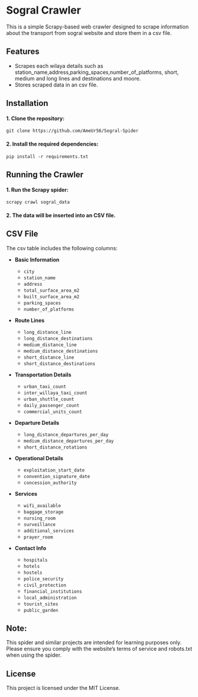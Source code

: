 # Sogral Crawler

This is a simple Scrapy-based web crawler designed to scrape information about the transport from sogral website and store them in a csv file.

## Features
- Scrapes each wilaya details such as station_name,address,parking_spaces,number_of_platforms, short, medium and long lines and destinations and moore.
- Stores scraped data in an csv file.

## Installation

#### 1. Clone the repository:
```
git clone https://github.com/AmeUr56/Sogral-Spider
```
#### 2. Install the required dependencies:
```
pip install -r requirements.txt
```

## Running the Crawler

#### 1. Run the Scrapy spider:
```
scrapy crawl sogral_data
```
#### 2. The data will be inserted into an CSV file.

## CSV File
The csv table includes the following columns:
- **Basic Information**
  - `city`
  - `station_name`
  - `address`
  - `total_surface_area_m2`
  - `built_surface_area_m2`
  - `parking_spaces`
  - `number_of_platforms`

- **Route Lines**
  - `long_distance_line`
  - `long_distance_destinations`
  - `medium_distance_line`
  - `medium_distance_destinations`
  - `short_distance_line`
  - `short_distance_destinations`

- **Transportation Details**
  - `urban_taxi_count`
  - `inter_willaya_taxi_count`
  - `urban_shuttle_count`
  - `daily_passenger_count`
  - `commercial_units_count`

- **Departure Details**
  - `long_distance_departures_per_day`
  - `medium_distance_departures_per_day`
  - `short_distance_rotations`

- **Operational Details**
  - `exploitation_start_date`
  - `convention_signature_date`
  - `concession_authority`

- **Services**
  - `wifi_available`
  - `baggage_storage`
  - `nursing_room`
  - `surveillance`
  - `additional_services`
  - `prayer_room`

- **Contact Info**
  - `hospitals`
  - `hotels`
  - `hostels`
  - `police_security`
  - `civil_protection`
  - `financial_institutions`
  - `local_administration`
  - `tourist_sites`
  - `public_garden`

## Note:
This spider and similar projects are intended for learning purposes only. Please ensure you comply with the website’s terms of service and robots.txt when using the spider.

## License
This project is licensed under the MIT License.
